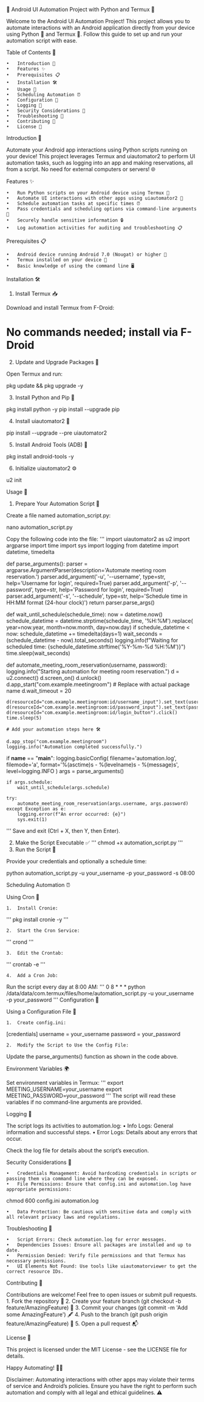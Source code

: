 📱 Android UI Automation Project with Python and Termux 🚀

Welcome to the Android UI Automation Project! This project allows you to automate interactions with an Android application directly from your device using Python 🐍 and Termux 📲. Follow this guide to set up and run your automation script with ease.

Table of Contents 📖

	•	Introduction 🌟
	•	Features ✨
	•	Prerequisites 📋
	•	Installation 🛠️
	•	Usage 🚴
	•	Scheduling Automation ⏰
	•	Configuration 🔧
	•	Logging 📄
	•	Security Considerations 🔐
	•	Troubleshooting 🐞
	•	Contributing 🤝
	•	License 📄

Introduction 🌟

Automate your Android app interactions using Python scripts running on your device! This project leverages Termux and uiautomator2 to perform UI automation tasks, such as logging into an app and making reservations, all from a script. No need for external computers or servers! 🌐

Features ✨

	•	Run Python scripts on your Android device using Termux 🐍
	•	Automate UI interactions with other apps using uiautomator2 🤖
	•	Schedule automation tasks at specific times ⏰
	•	Pass credentials and scheduling options via command-line arguments 📝
	•	Securely handle sensitive information 🔒
	•	Log automation activities for auditing and troubleshooting 📋

Prerequisites 📋

	•	Android device running Android 7.0 (Nougat) or higher 📱
	•	Termux installed on your device 📲
	•	Basic knowledge of using the command line 🖥️

Installation 🛠️

1. Install Termux 📥

Download and install Termux from F-Droid:

# No commands needed; install via F-Droid

2. Update and Upgrade Packages 🔄

Open Termux and run:

pkg update && pkg upgrade -y

3. Install Python and Pip 🐍

pkg install python -y
pip install --upgrade pip

4. Install uiautomator2 🤖

pip install --upgrade --pre uiautomator2

5. Install Android Tools (ADB) 🔧

pkg install android-tools -y

6. Initialize uiautomator2 ⚙️

u2 init

Usage 🚴

1. Prepare Your Automation Script 📝

Create a file named automation_script.py:

nano automation_script.py

Copy the following code into the file:
'''
import uiautomator2 as u2
import argparse
import time
import sys
import logging
from datetime import datetime, timedelta

def parse_arguments():
    parser = argparse.ArgumentParser(description='Automate meeting room reservation.')
    parser.add_argument('-u', '--username', type=str, help='Username for login', required=True)
    parser.add_argument('-p', '--password', type=str, help='Password for login', required=True)
    parser.add_argument('-s', '--schedule', type=str, help='Schedule time in HH:MM format (24-hour clock)')
    return parser.parse_args()

def wait_until_schedule(schedule_time):
    now = datetime.now()
    schedule_datetime = datetime.strptime(schedule_time, '%H:%M').replace(
        year=now.year, month=now.month, day=now.day)
    if schedule_datetime < now:
        schedule_datetime += timedelta(days=1)
    wait_seconds = (schedule_datetime - now).total_seconds()
    logging.info(f"Waiting for scheduled time: {schedule_datetime.strftime('%Y-%m-%d %H:%M')}")
    time.sleep(wait_seconds)

def automate_meeting_room_reservation(username, password):
    logging.info("Starting automation for meeting room reservation.")
    d = u2.connect()
    d.screen_on()
    d.unlock()
    d.app_start("com.example.meetingroom")  # Replace with actual package name
    d.wait_timeout = 20

    d(resourceId="com.example.meetingroom:id/username_input").set_text(username)
    d(resourceId="com.example.meetingroom:id/password_input").set_text(password)
    d(resourceId="com.example.meetingroom:id/login_button").click()
    time.sleep(5)

    # Add your automation steps here 🛠️

    d.app_stop("com.example.meetingroom")
    logging.info("Automation completed successfully.")

if __name__ == "__main__":
    logging.basicConfig(
        filename='automation.log',
        filemode='a',
        format='%(asctime)s - %(levelname)s - %(message)s',
        level=logging.INFO
    )
    args = parse_arguments()

    if args.schedule:
        wait_until_schedule(args.schedule)

    try:
        automate_meeting_room_reservation(args.username, args.password)
    except Exception as e:
        logging.error(f"An error occurred: {e}")
        sys.exit(1)
'''
Save and exit (Ctrl + X, then Y, then Enter).

2. Make the Script Executable ✅
'''
chmod +x automation_script.py
'''
3. Run the Script 🏃

Provide your credentials and optionally a schedule time:

python automation_script.py -u your_username -p your_password -s 08:00

Scheduling Automation ⏰

Using Cron 📅

	1.	Install Cronie:
'''
pkg install cronie -y
'''

	2.	Start the Cron Service:
'''
crond
'''

	3.	Edit the Crontab:
'''
crontab -e
'''

	4.	Add a Cron Job:
Run the script every day at 8:00 AM:
'''
0 8 * * * python /data/data/com.termux/files/home/automation_script.py -u your_username -p your_password
'''
Configuration 🔧

Using a Configuration File 📝

	1.	Create config.ini:

[credentials]
username = your_username
password = your_password


	2.	Modify the Script to Use the Config File:
Update the parse_arguments() function as shown in the code above.

Environment Variables 🌍

Set environment variables in Termux:
'''
export MEETING_USERNAME=your_username
export MEETING_PASSWORD=your_password
'''
The script will read these variables if no command-line arguments are provided.

Logging 📄

The script logs its activities to automation.log:
	•	Info Logs: General information and successful steps.
	•	Error Logs: Details about any errors that occur.

Check the log file for details about the script’s execution.

Security Considerations 🔐

	•	Credentials Management: Avoid hardcoding credentials in scripts or passing them via command line where they can be exposed.
	•	File Permissions: Ensure that config.ini and automation.log have appropriate permissions:

chmod 600 config.ini automation.log


	•	Data Protection: Be cautious with sensitive data and comply with all relevant privacy laws and regulations.

Troubleshooting 🐞

	•	Script Errors: Check automation.log for error messages.
	•	Dependencies Issues: Ensure all packages are installed and up to date.
	•	Permission Denied: Verify file permissions and that Termux has necessary permissions.
	•	UI Elements Not Found: Use tools like uiautomatorviewer to get the correct resource IDs.

Contributing 🤝

Contributions are welcome! Feel free to open issues or submit pull requests.
	1.	Fork the repository 🍴
	2.	Create your feature branch (git checkout -b feature/AmazingFeature) 🌟
	3.	Commit your changes (git commit -m 'Add some AmazingFeature') 🖋️
	4.	Push to the branch (git push origin feature/AmazingFeature) 🚀
	5.	Open a pull request 📬

License 📄

This project is licensed under the MIT License - see the LICENSE file for details.

Happy Automating! 🎉🚀

Disclaimer: Automating interactions with other apps may violate their terms of service and Android’s policies. Ensure you have the right to perform such automation and comply with all legal and ethical guidelines. ⚠️
